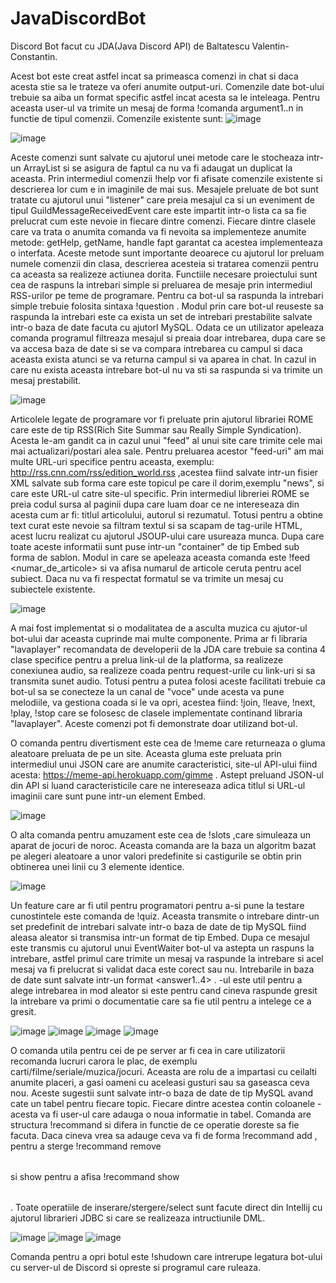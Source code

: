   # JavaDiscordBot
  Discord Bot facut cu JDA(Java Discord API) de Baltatescu Valentin-Constantin.

  Acest bot este creat astfel incat sa primeasca comenzi in chat si daca acesta stie sa le trateze va oferi anumite output-uri. 
  Comenzile date bot-ului trebuie sa aiba un format specific astfel incat acesta sa le inteleaga. Pentru aceasta user-ul va trimite un mesaj de forma !comanda argument1..n in functie de tipul comenzii.
  Comenzile existente sunt:
   ![image](https://user-images.githubusercontent.com/75161284/119339527-ee5ca800-bc99-11eb-8bc1-c544c98df2c1.png)
   
   ![image](https://user-images.githubusercontent.com/75161284/119339542-f3b9f280-bc99-11eb-9831-9934c3cbce15.png)
   
  Aceste comenzi sunt salvate cu ajutorul unei metode care le stocheaza intr-un ArrayList si se asigura de faptul ca nu va fi adaugat un duplicat la aceasta. Prin intermediul comenzii !help vor fi afisate comenzile existente si descrierea lor cum e in imaginile de mai sus.
  Mesajele preluate de bot sunt tratate cu ajutorul unui "listener" care preia mesajul ca si un eveniment de tipul GuildMessageReceivedEvent care este impartit intr-o lista ca sa fie prelucrat cum este nevoie in fiecare dintre comenzi.
  Fiecare dintre clasele care va trata o anumita comanda va fi nevoita sa implementeze anumite metode: getHelp, getName, handle fapt garantat ca acestea implementeaza o interfata. Aceste metode sunt importante deoarece cu ajutorul lor preluam numele comenzii din clasa, descrierea acesteia si tratarea comenzii pentru ca aceasta sa realizeze actiunea dorita.
  Functiile necesare proiectului sunt cea de raspuns la intrebari simple si preluarea de mesaje prin intermediul RSS-urilor pe teme de programare.
  Pentru ca bot-ul sa raspunda la intrebari simple trebuie folosita sintaxa !question <intrebare>. Modul prin care bot-ul reuseste sa raspunda la intrebari este ca exista un set de intrebari prestabilite salvate intr-o baza de date facuta cu ajutorl MySQL. Odata ce un utilizator apeleaza comanda programul filtreaza mesajul si preaia doar intrebarea, dupa care se va accesa baza de date si se va compara intrebarea cu campul <question> si daca aceasta exista atunci se va returna campul <answer> si va aparea in chat. In cazul in care nu exista aceasta intrebare bot-ul nu va sti sa raspunda si va trimite un mesaj prestabilit.
  
  ![image](https://user-images.githubusercontent.com/75161284/119341861-f1a56300-bc9c-11eb-8438-7be6188e6e00.png)
  
  Articolele legate de programare vor fi preluate prin ajutorul librariei ROME care este de tip RSS(Rich Site Summar sau Really Simple Syndication). Acesta le-am gandit ca in cazul unui "feed" al unui site care trimite cele mai mai actualizari/postari alea sale. Pentru preluarea acestor "feed-uri" am mai multe URL-uri specifice pentru aceasta, exemplu: http://rss.cnn.com/rss/edition_world.rss ,acestea fiind salvate intr-un fisier XML salvate sub forma <subject> care este topicul pe care il dorim,exemplu "news", si <url> care este URL-ul catre site-ul specific. Prin intermediul libreriei ROME se preia codul sursa al paginii dupa care luam doar ce ne intereseaza din acesta cum ar fi: titlul articolului, autorul si rezumatul. Totusi pentru a obtine text curat este nevoie sa filtram textul si sa scapam de tag-urile HTML, acest lucru realizat cu ajutorul JSOUP-ului care usureaza munca. Dupa care toate aceste informatii sunt puse intr-un "container" de tip Embed sub forma de sablon. Modul in care se apeleaza aceasta comanda este !feed <subiect> <numar_de_articole> si va afisa numarul de articole ceruta pentru acel subiect. Daca nu va fi respectat formatul se va trimite un mesaj cu subiectele existente.
  
  ![image](https://user-images.githubusercontent.com/75161284/119343519-3c27df00-bc9f-11eb-84e1-d672a376dd0d.png)
  
  A mai fost implementat si o modalitatea de a asculta muzica cu ajutor-ul bot-ului dar aceasta cuprinde mai multe componente. Prima ar fi libraria "lavaplayer" recomandata de developerii de la JDA care trebuie sa contina 4 clase specifice pentru a prelua link-ul de la platforma, sa realizeze conexiunea audio, sa realizeze coada pentru request-urile cu link-uri si sa transmita sunet audio. Totusi pentru a putea folosi aceste facilitati trebuie ca bot-ul sa se conecteze la un canal de "voce" unde acesta va pune melodiile, va gestiona coada si le va opri, acestea fiind: !join, !leave, !next, !play, !stop care se folosesc de clasele implementate continand libraria "lavaplayer". Aceste comenzi pot fi demonstrate doar utilizand bot-ul.
  
  O comanda pentru divertisment este cea de !meme care returneaza o gluma aleatoare preluata de pe un site. Aceasta gluma este preluata prin intermediul unui JSON care are anumite caracteristici, site-ul API-ului fiind acesta: https://meme-api.herokuapp.com/gimme . Astept preluand JSON-ul din API si luand caracteristicile care ne intereseaza adica titlul si URL-ul imaginii care sunt pune intr-un element Embed.
  
  ![image](https://user-images.githubusercontent.com/75161284/119344916-ebb18100-bca0-11eb-8b98-81d9b0e370ca.png)
  
  O alta comanda pentru amuzament este cea de !slots ,care simuleaza un aparat de jocuri de noroc. Aceasta comanda are la baza un algoritm bazat pe alegeri aleatoare a unor valori predefinite si castigurile se obtin prin obtinerea unei linii cu 3 elemente identice.
  
  ![image](https://user-images.githubusercontent.com/75161284/119345540-b194af00-bca1-11eb-9978-2b6ef438321f.png)
  
  Un feature care ar fi util pentru programatori pentru a-si pune la testare cunostintele este comanda de !quiz. Aceasta transmite o intrebare dintr-un set predefinit de intrebari salvate intr-o baza de date de tip MySQL fiind aleasa aleator si transmisa intr-un format de tip Embed. Dupa ce mesajul este transmis cu ajutorul unui EventWaiter bot-ul va astepta un raspuns la intrebare, astfel primul care trimite un mesaj va raspunde la intrebare si acel mesaj va fi prelucrat si validat daca este corect sau nu. Intrebarile in baza de date sunt salvate intr-un format <idquiz> <question> <answer1..4> <correct> <source>. <idquiz>-ul este util pentru a alege intrebarea in mod aleator si <source> este pentru cand cineva raspunde gresit la intrebare va primi o documentatie care sa fie util pentru a intelege ce a gresit.
  
  ![image](https://user-images.githubusercontent.com/75161284/119346612-1a305b80-bca3-11eb-9961-130d5ba82607.png)
  ![image](https://user-images.githubusercontent.com/75161284/119346664-2f0cef00-bca3-11eb-9560-d88bfa98d79a.png)
  ![image](https://user-images.githubusercontent.com/75161284/119346698-3b914780-bca3-11eb-927b-3830e8047b40.png)
  ![image](https://user-images.githubusercontent.com/75161284/119346757-4b109080-bca3-11eb-9652-f21e7bb8b2b0.png)
  
  O comanda utila pentru cei de pe server ar fi cea in care utilizatorii recomanda lucruri carora le plac, de exemplu carti/filme/seriale/muzica/jocuri. Aceasta are rolu de a impartasi cu ceilalti anumite placeri, a gasi oameni cu aceleasi gusturi sau sa gaseasca ceva nou. Aceste sugestii sunt salvate intr-o baza de date de tip MySQL avand cate un tabel pentru fiecare topic. Fiecare dintre acestea contin coloanele <nume> <gen> <nota> <recomandat> - acesta va fi user-ul care adauga o noua informatie in tabel. 
  Comanda are structura !recommand si difera in functie de ce operatie doreste sa fie facuta. Daca cineva vrea sa adauge ceva va fi de forma !recommand add <table> <genre> <grade> <name>, pentru a sterge !recommand remove <table> <nume> si show pentru a afisa !recommand show <table>. Toate operatiile de inserare/stergere/select sunt facute direct din Intellij cu ajutorul librarieri JDBC si care se realizeaza intructiunile DML. 
  
  ![image](https://user-images.githubusercontent.com/75161284/119347823-b7d85a80-bca4-11eb-840d-10fbf0e2121b.png)
  ![image](https://user-images.githubusercontent.com/75161284/119347946-e22a1800-bca4-11eb-8c4f-5d26be774a80.png)
  ![image](https://user-images.githubusercontent.com/75161284/119347983-f110ca80-bca4-11eb-8f86-0d4eddd95c0b.png)
  
  Comanda pentru a opri botul este !shudown care intrerupe legatura bot-ului cu server-ul de Discord si opreste si programul care ruleaza.
